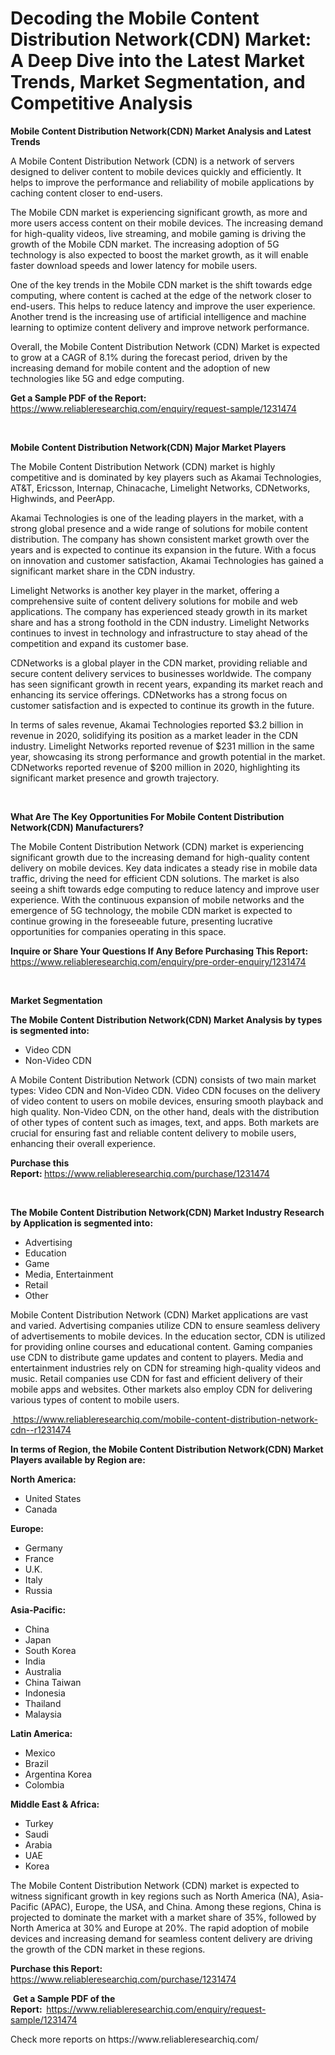 <p><h1>Decoding the Mobile Content Distribution Network(CDN) Market: A Deep Dive into the Latest Market Trends, Market Segmentation, and Competitive Analysis</h1></p><p><strong>Mobile Content Distribution Network(CDN) Market Analysis and Latest Trends</strong></p>
<p><p>A Mobile Content Distribution Network (CDN) is a network of servers designed to deliver content to mobile devices quickly and efficiently. It helps to improve the performance and reliability of mobile applications by caching content closer to end-users.</p><p>The Mobile CDN market is experiencing significant growth, as more and more users access content on their mobile devices. The increasing demand for high-quality videos, live streaming, and mobile gaming is driving the growth of the Mobile CDN market. The increasing adoption of 5G technology is also expected to boost the market growth, as it will enable faster download speeds and lower latency for mobile users.</p><p>One of the key trends in the Mobile CDN market is the shift towards edge computing, where content is cached at the edge of the network closer to end-users. This helps to reduce latency and improve the user experience. Another trend is the increasing use of artificial intelligence and machine learning to optimize content delivery and improve network performance.</p><p>Overall, the Mobile Content Distribution Network (CDN) Market is expected to grow at a CAGR of 8.1% during the forecast period, driven by the increasing demand for mobile content and the adoption of new technologies like 5G and edge computing.</p></p>
<p><strong>Get a Sample PDF of the Report:&nbsp;</strong> <a href="https://www.reliableresearchiq.com/enquiry/request-sample/1231474">https://www.reliableresearchiq.com/enquiry/request-sample/1231474</a></p>
<p>&nbsp;</p>
<p><strong>Mobile Content Distribution Network(CDN) Major Market Players</strong></p>
<p><p>The Mobile Content Distribution Network (CDN) market is highly competitive and is dominated by key players such as Akamai Technologies, AT&T, Ericsson, Internap, Chinacache, Limelight Networks, CDNetworks, Highwinds, and PeerApp. </p><p>Akamai Technologies is one of the leading players in the market, with a strong global presence and a wide range of solutions for mobile content distribution. The company has shown consistent market growth over the years and is expected to continue its expansion in the future. With a focus on innovation and customer satisfaction, Akamai Technologies has gained a significant market share in the CDN industry.</p><p>Limelight Networks is another key player in the market, offering a comprehensive suite of content delivery solutions for mobile and web applications. The company has experienced steady growth in its market share and has a strong foothold in the CDN industry. Limelight Networks continues to invest in technology and infrastructure to stay ahead of the competition and expand its customer base.</p><p>CDNetworks is a global player in the CDN market, providing reliable and secure content delivery services to businesses worldwide. The company has seen significant growth in recent years, expanding its market reach and enhancing its service offerings. CDNetworks has a strong focus on customer satisfaction and is expected to continue its growth in the future.</p><p>In terms of sales revenue, Akamai Technologies reported $3.2 billion in revenue in 2020, solidifying its position as a market leader in the CDN industry. Limelight Networks reported revenue of $231 million in the same year, showcasing its strong performance and growth potential in the market. CDNetworks reported revenue of $200 million in 2020, highlighting its significant market presence and growth trajectory.</p></p>
<p>&nbsp;</p>
<p><strong>What Are The Key Opportunities For Mobile Content Distribution Network(CDN) Manufacturers?</strong></p>
<p><p>The Mobile Content Distribution Network (CDN) market is experiencing significant growth due to the increasing demand for high-quality content delivery on mobile devices. Key data indicates a steady rise in mobile data traffic, driving the need for efficient CDN solutions. The market is also seeing a shift towards edge computing to reduce latency and improve user experience. With the continuous expansion of mobile networks and the emergence of 5G technology, the mobile CDN market is expected to continue growing in the foreseeable future, presenting lucrative opportunities for companies operating in this space.</p></p>
<p><strong>Inquire or Share Your Questions If Any Before Purchasing This Report:</strong> <a href="https://www.reliableresearchiq.com/enquiry/pre-order-enquiry/1231474">https://www.reliableresearchiq.com/enquiry/pre-order-enquiry/1231474</a></p>
<p>&nbsp;</p>
<p><strong>Market Segmentation</strong></p>
<p><strong>The Mobile Content Distribution Network(CDN) Market Analysis by types is segmented into:</strong></p>
<p><ul><li>Video CDN</li><li>Non-Video CDN</li></ul></p>
<p><p>A Mobile Content Distribution Network (CDN) consists of two main market types: Video CDN and Non-Video CDN. Video CDN focuses on the delivery of video content to users on mobile devices, ensuring smooth playback and high quality. Non-Video CDN, on the other hand, deals with the distribution of other types of content such as images, text, and apps. Both markets are crucial for ensuring fast and reliable content delivery to mobile users, enhancing their overall experience.</p></p>
<p><strong>Purchase this Report:&nbsp;</strong><a href="https://www.reliableresearchiq.com/purchase/1231474">https://www.reliableresearchiq.com/purchase/1231474</a></p>
<p>&nbsp;</p>
<p><strong>The Mobile Content Distribution Network(CDN) Market Industry Research by Application is segmented into:</strong></p>
<p><ul><li>Advertising</li><li>Education</li><li>Game</li><li>Media, Entertainment</li><li>Retail</li><li>Other</li></ul></p>
<p><p>Mobile Content Distribution Network (CDN) Market applications are vast and varied. Advertising companies utilize CDN to ensure seamless delivery of advertisements to mobile devices. In the education sector, CDN is utilized for providing online courses and educational content. Gaming companies use CDN to distribute game updates and content to players. Media and entertainment industries rely on CDN for streaming high-quality videos and music. Retail companies use CDN for fast and efficient delivery of their mobile apps and websites. Other markets also employ CDN for delivering various types of content to mobile users.</p></p>
<p><a href="https://www.reliableresearchiq.com/mobile-content-distribution-network-cdn--r1231474">&nbsp;https://www.reliableresearchiq.com/mobile-content-distribution-network-cdn--r1231474</a></p>
<p><strong>In terms of Region, the Mobile Content Distribution Network(CDN) Market Players available by Region are:</strong></p>
<p>
    <p> <strong> North America: </strong>
        <ul>
            <li>United States</li>
            <li>Canada</li>
        </ul>
        </p> 
    <p> <strong> Europe: </strong>
        <ul>
            <li>Germany</li>
            <li>France</li>
            <li>U.K.</li>
            <li>Italy</li>
            <li>Russia</li>
        </ul>
        </p> 
    <p> <strong> Asia-Pacific: </strong>
        <ul>
            <li>China</li>
            <li>Japan</li>
            <li>South Korea</li>
            <li>India</li>
            <li>Australia</li>
            <li>China Taiwan</li>
            <li>Indonesia</li>
            <li>Thailand</li>
            <li>Malaysia</li>
        </ul>
        </p> 
    <p> <strong> Latin America: </strong>
        <ul>
            <li>Mexico</li>
            <li>Brazil</li>
            <li>Argentina Korea</li>
            <li>Colombia</li>
        </ul>
        </p> 
    <p> <strong> Middle East & Africa: </strong>
        <ul>
            <li>Turkey</li>
            <li>Saudi</li>
            <li>Arabia</li>
            <li>UAE</li>
            <li>Korea</li>
        </ul>
    </p>
    </p>
<p><p>The Mobile Content Distribution Network (CDN) market is expected to witness significant growth in key regions such as North America (NA), Asia-Pacific (APAC), Europe, the USA, and China. Among these regions, China is projected to dominate the market with a market share of 35%, followed by North America at 30% and Europe at 20%. The rapid adoption of mobile devices and increasing demand for seamless content delivery are driving the growth of the CDN market in these regions.</p></p>
<p><strong>Purchase this Report: </strong><a href="https://www.reliableresearchiq.com/purchase/1231474">https://www.reliableresearchiq.com/purchase/1231474</a></p>
<p>&nbsp;<strong>Get a Sample PDF of the Report:&nbsp;&nbsp;</strong><a href="https://www.reliableresearchiq.com/enquiry/request-sample/1231474">https://www.reliableresearchiq.com/enquiry/request-sample/1231474</a></p>
<p><strong></strong></p>
<p>Check more reports on https://www.reliableresearchiq.com/</p>